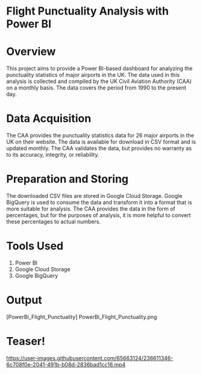 # Flight Punctuality Analysis with Power BI

# Overview

This project aims to provide a Power BI-based dashboard for analyzing the punctuality statistics of major airports in the UK. The data used in this analysis is collected and compiled by the UK Civil Aviation Authority (CAA) on a monthly basis. The data covers the period from 1990 to the present day.

# Data Acquisition

The CAA provides the punctuality statistics data for 26 major airports in the UK on their website. The data is available for download in CSV format and is updated monthly. The CAA validates the data, but provides no warranty as to its accuracy, integrity, or reliability.

# Preparation and Storing

The downloaded CSV files are stored in Google Cloud Storage. Google BigQuery is used to consume the data and transform it into a format that is more suitable for analysis. The CAA provides the data in the form of percentages, but for the purposes of analysis, it is more helpful to convert these percentages to actual numbers.

# Tools Used
  1) Power BI
  2) Google Cloud Storage
  3) Google BigQuery

# Output 

[PowerBi_Flight_Punctuality] PowerBi_Flight_Punctuality.png

# Teaser!

https://user-images.githubusercontent.com/65663124/236611346-6c708f0e-2041-491b-b08d-2836bad1cc16.mp4

